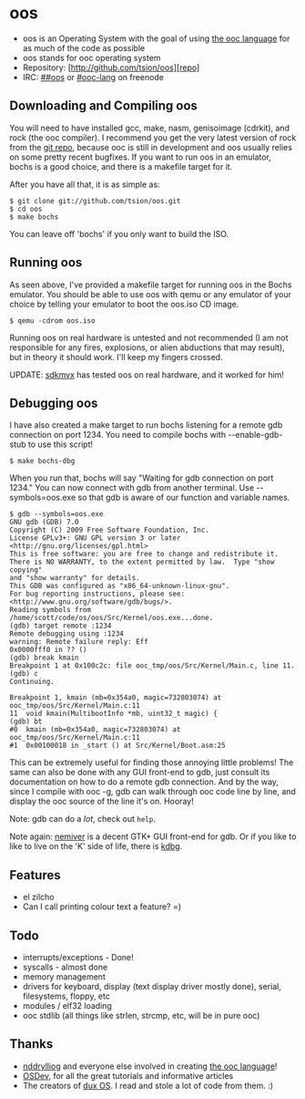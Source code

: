 oos
===

* oos is an Operating System with the goal of using [the ooc language][ooc] for
  as much of the code as possible
* oos stands for ooc operating system
* Repository: [http://github.com/tsion/oos][repo]
* IRC: [##oos][irc-oos] or [#ooc-lang][irc-ooc] on freenode


Downloading and Compiling oos
-----------------------------

You will need to have installed gcc, make, nasm, genisoimage (cdrkit),
and rock (the ooc compiler). I recommend you get the very
latest version of rock from the [git repo][rockgit], because ooc is
still in development and oos usually relies on some pretty recent
bugfixes. If you want to run oos in an emulator, bochs is a good
choice, and there is a makefile target for it.

After you have all that, it is as simple as:

    $ git clone git://github.com/tsion/oos.git
    $ cd oos
    $ make bochs

You can leave off 'bochs' if you only want to build the ISO.


Running oos
-----------

As seen above, I've provided a makefile target for running oos in the
Bochs emulator. You should be able to use oos with qemu or any
emulator of your choice by telling your emulator to boot the oos.iso
CD image.

    $ qemu -cdrom oos.iso

Running oos on real hardware is untested and not recommended (I am not
responsible for any fires, explosions, or alien abductions that may
result), but in theory it should work. I'll keep my fingers crossed.

UPDATE: [sdkmvx][sdkmvx] has tested oos on real hardware, and it worked for him!


Debugging oos
-------------

I have also created a make target to run bochs listening for a remote
gdb connection on port 1234. You need to compile bochs with
--enable-gdb-stub to use this script!

    $ make bochs-dbg

When you run that, bochs will say "Waiting for gdb connection on port
1234." You can now connect with gdb from another terminal. Use
--symbols=oos.exe so that gdb is aware of our function and variable
names.

    $ gdb --symbols=oos.exe
    GNU gdb (GDB) 7.0
    Copyright (C) 2009 Free Software Foundation, Inc.
    License GPLv3+: GNU GPL version 3 or later <http://gnu.org/licenses/gpl.html>
    This is free software: you are free to change and redistribute it.
    There is NO WARRANTY, to the extent permitted by law.  Type "show copying"
    and "show warranty" for details.
    This GDB was configured as "x86_64-unknown-linux-gnu".
    For bug reporting instructions, please see:
    <http://www.gnu.org/software/gdb/bugs/>.
    Reading symbols from /home/scott/code/os/oos/Src/Kernel/oos.exe...done.
    (gdb) target remote :1234
    Remote debugging using :1234
    warning: Remote failure reply: Eff
    0x0000fff0 in ?? ()
    (gdb) break kmain
    Breakpoint 1 at 0x100c2c: file ooc_tmp/oos/Src/Kernel/Main.c, line 11.
    (gdb) c
    Continuing.

    Breakpoint 1, kmain (mb=0x354a0, magic=732803074) at ooc_tmp/oos/Src/Kernel/Main.c:11
    11	void kmain(MultibootInfo *mb, uint32_t magic) {
    (gdb) bt
    #0  kmain (mb=0x354a0, magic=732803074) at ooc_tmp/oos/Src/Kernel/Main.c:11
    #1  0x00100018 in _start () at Src/Kernel/Boot.asm:25

This can be extremely useful for finding those annoying little
problems! The same can also be done with any GUI front-end to gdb, just
consult its documentation on how to do a remote gdb connection. And by
the way, since I compile with ooc -g, gdb can walk through ooc code
line by line, and display the ooc source of the line it's on. Hooray!

Note: gdb can do a *lot*, check out `help`.

Note again: [nemiver][nemiver] is a decent GTK+ GUI front-end for gdb. Or
if you like to like to live on the 'K' side of life, there is [kdbg][kdbg].


Features
--------

* el zilcho
* Can I call printing colour text a feature? =)


Todo
----

* interrupts/exceptions - Done!
* syscalls - almost done
* memory management
* drivers for keyboard, display (text display driver mostly done), serial, filesystems, floppy, etc
* modules / elf32 loading
* ooc stdlib (all things like strlen, strcmp, etc, will be in pure ooc)


Thanks
------

* [nddrylliog][ndd] and everyone else involved in creating [the ooc language][ooc]!
* [OSDev][osdev], for all the great tutorials and informative articles
* The creators of [dux OS][dux]. I read and stole a lot of code from them. :)


[repo]:    http://github.com/tsion/oos
[ooc]:    http://ooc-lang.org
[rockgit]: http://github.com/nddrylliog/rock
[irc-oos]: irc://freenode.net/##oos
[irc-ooc]: irc://freenode.net/#ooc-lang
[sdkmvx]:  http://github.com/martinbrandenburg
[nemiver]: http://projects.gnome.org/nemiver/
[kdbg]:    http://www.kdbg.org/
[ndd]:     http://github.com/nddrylliog
[osdev]:   http://wiki.osdev.org/Main_Page
[dux]:     http://github.com/RockerMONO/dux
